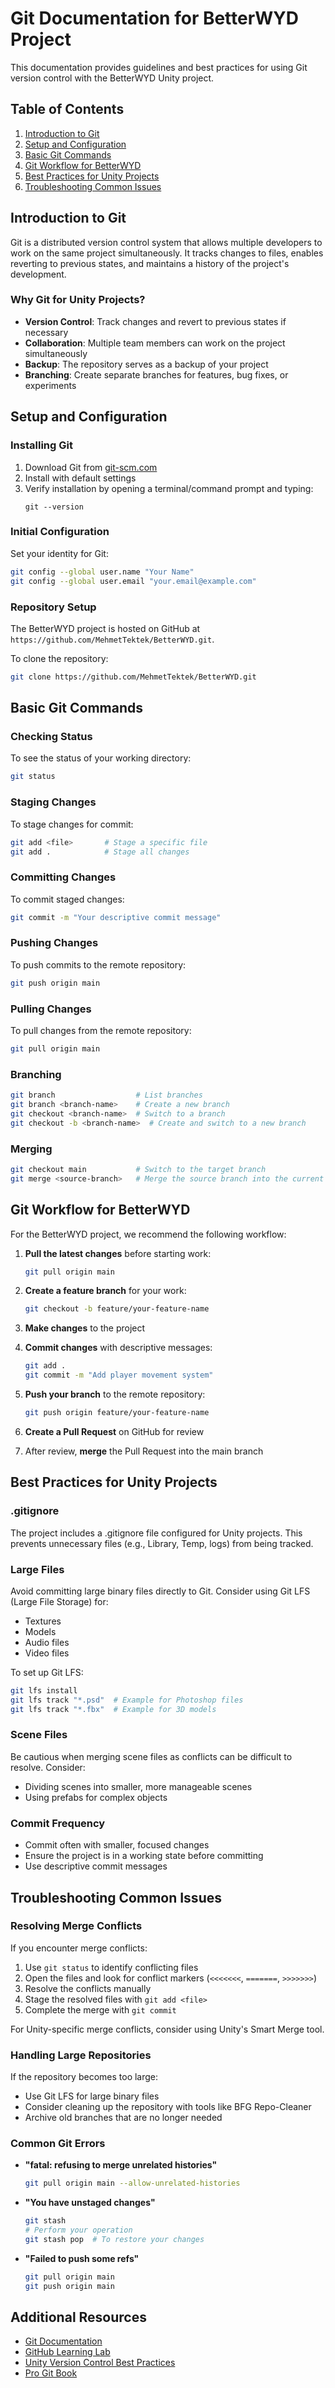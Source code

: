 # Git Documentation for BetterWYD Project

This documentation provides guidelines and best practices for using Git version control with the BetterWYD Unity project.

## Table of Contents

1. [Introduction to Git](#introduction-to-git)
2. [Setup and Configuration](#setup-and-configuration)
3. [Basic Git Commands](#basic-git-commands)
4. [Git Workflow for BetterWYD](#git-workflow-for-betterwyd)
5. [Best Practices for Unity Projects](#best-practices-for-unity-projects)
6. [Troubleshooting Common Issues](#troubleshooting-common-issues)

## Introduction to Git

Git is a distributed version control system that allows multiple developers to work on the same project simultaneously. It tracks changes to files, enables reverting to previous states, and maintains a history of the project's development.

### Why Git for Unity Projects?

- **Version Control**: Track changes and revert to previous states if necessary
- **Collaboration**: Multiple team members can work on the project simultaneously
- **Backup**: The repository serves as a backup of your project
- **Branching**: Create separate branches for features, bug fixes, or experiments

## Setup and Configuration

### Installing Git

1. Download Git from [git-scm.com](https://git-scm.com/downloads)
2. Install with default settings
3. Verify installation by opening a terminal/command prompt and typing:
   ```
   git --version
   ```

### Initial Configuration

Set your identity for Git:

```bash
git config --global user.name "Your Name"
git config --global user.email "your.email@example.com"
```

### Repository Setup

The BetterWYD project is hosted on GitHub at `https://github.com/MehmetTektek/BetterWYD.git`.

To clone the repository:

```bash
git clone https://github.com/MehmetTektek/BetterWYD.git
```

## Basic Git Commands

### Checking Status

To see the status of your working directory:

```bash
git status
```

### Staging Changes

To stage changes for commit:

```bash
git add <file>       # Stage a specific file
git add .            # Stage all changes
```

### Committing Changes

To commit staged changes:

```bash
git commit -m "Your descriptive commit message"
```

### Pushing Changes

To push commits to the remote repository:

```bash
git push origin main
```

### Pulling Changes

To pull changes from the remote repository:

```bash
git pull origin main
```

### Branching

```bash
git branch                  # List branches
git branch <branch-name>    # Create a new branch
git checkout <branch-name>  # Switch to a branch
git checkout -b <branch-name>  # Create and switch to a new branch
```

### Merging

```bash
git checkout main           # Switch to the target branch
git merge <source-branch>   # Merge the source branch into the current branch
```

## Git Workflow for BetterWYD

For the BetterWYD project, we recommend the following workflow:

1. **Pull the latest changes** before starting work:
   ```bash
   git pull origin main
   ```

2. **Create a feature branch** for your work:
   ```bash
   git checkout -b feature/your-feature-name
   ```

3. **Make changes** to the project

4. **Commit changes** with descriptive messages:
   ```bash
   git add .
   git commit -m "Add player movement system"
   ```

5. **Push your branch** to the remote repository:
   ```bash
   git push origin feature/your-feature-name
   ```

6. **Create a Pull Request** on GitHub for review

7. After review, **merge** the Pull Request into the main branch

## Best Practices for Unity Projects

### .gitignore

The project includes a .gitignore file configured for Unity projects. This prevents unnecessary files (e.g., Library, Temp, logs) from being tracked.

### Large Files

Avoid committing large binary files directly to Git. Consider using Git LFS (Large File Storage) for:
- Textures
- Models
- Audio files
- Video files

To set up Git LFS:
```bash
git lfs install
git lfs track "*.psd"  # Example for Photoshop files
git lfs track "*.fbx"  # Example for 3D models
```

### Scene Files

Be cautious when merging scene files as conflicts can be difficult to resolve. Consider:
- Dividing scenes into smaller, more manageable scenes
- Using prefabs for complex objects

### Commit Frequency

- Commit often with smaller, focused changes
- Ensure the project is in a working state before committing
- Use descriptive commit messages

## Troubleshooting Common Issues

### Resolving Merge Conflicts

If you encounter merge conflicts:

1. Use `git status` to identify conflicting files
2. Open the files and look for conflict markers (`<<<<<<<`, `=======`, `>>>>>>>`)
3. Resolve the conflicts manually
4. Stage the resolved files with `git add <file>`
5. Complete the merge with `git commit`

For Unity-specific merge conflicts, consider using Unity's Smart Merge tool.

### Handling Large Repositories

If the repository becomes too large:
- Use Git LFS for large binary files
- Consider cleaning up the repository with tools like BFG Repo-Cleaner
- Archive old branches that are no longer needed

### Common Git Errors

- **"fatal: refusing to merge unrelated histories"**
  ```bash
  git pull origin main --allow-unrelated-histories
  ```

- **"You have unstaged changes"**
  ```bash
  git stash
  # Perform your operation
  git stash pop  # To restore your changes
  ```

- **"Failed to push some refs"**
  ```bash
  git pull origin main
  git push origin main
  ```

## Additional Resources

- [Git Documentation](https://git-scm.com/doc)
- [GitHub Learning Lab](https://lab.github.com/)
- [Unity Version Control Best Practices](https://unity.com/how-to/unity-version-control-systems-best-practices)
- [Pro Git Book](https://git-scm.com/book/en/v2)
